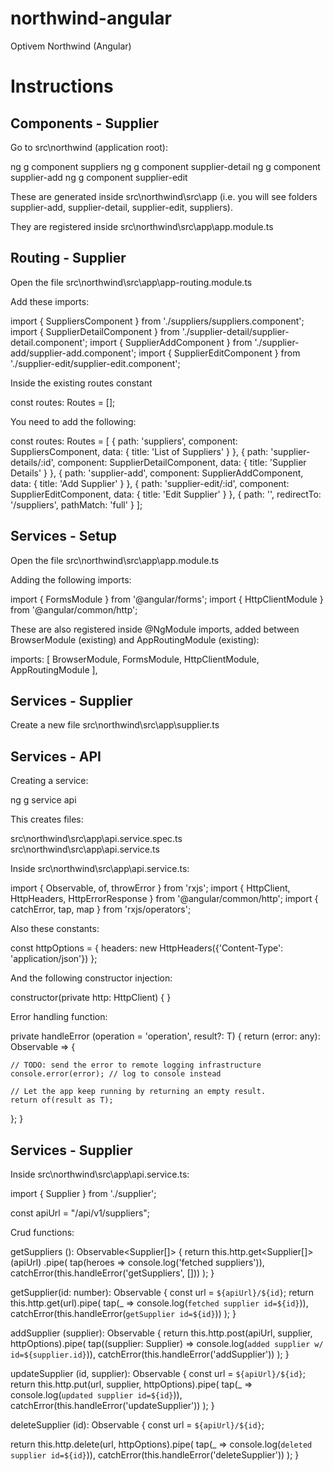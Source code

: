 # northwind-angular
Optivem Northwind (Angular)

# Instructions

## Components - Supplier

Go to src\northwind (application root):

ng g component suppliers
ng g component supplier-detail
ng g component supplier-add
ng g component supplier-edit

These are generated inside src\northwind\src\app (i.e. you will see folders supplier-add, supplier-detail, supplier-edit, suppliers).

They are registered inside src\northwind\src\app\app.module.ts

## Routing - Supplier

Open the file src\northwind\src\app\app-routing.module.ts

Add these imports:

import { SuppliersComponent } from './suppliers/suppliers.component';
import { SupplierDetailComponent } from './supplier-detail/supplier-detail.component';
import { SupplierAddComponent } from './supplier-add/supplier-add.component';
import { SupplierEditComponent } from './supplier-edit/supplier-edit.component';

Inside the existing routes constant

const routes: Routes = [];

You need to add the following:

const routes: Routes = [
  {
    path: 'suppliers',
    component: SuppliersComponent,
    data: { title: 'List of Suppliers' }
  },
  {
    path: 'supplier-details/:id',
    component: SupplierDetailComponent,
    data: { title: 'Supplier Details' }
  },
  {
    path: 'supplier-add',
    component: SupplierAddComponent,
    data: { title: 'Add Supplier' }
  },
  {
    path: 'supplier-edit/:id',
    component: SupplierEditComponent,
    data: { title: 'Edit Supplier' }
  },
  { path: '',
    redirectTo: '/suppliers',
    pathMatch: 'full'
  }
];

## Services - Setup

Open the file src\northwind\src\app\app.module.ts

Adding the following imports:

import { FormsModule } from '@angular/forms';
import { HttpClientModule } from '@angular/common/http';

These are also registered inside @NgModule imports, added between BrowserModule (existing) and AppRoutingModule (existing):

  imports: [
    BrowserModule,
    FormsModule,
    HttpClientModule,
    AppRoutingModule
  ],
  
## Services - Supplier

Create a new file src\northwind\src\app\supplier.ts

## Services - API

Creating a service:

ng g service api

This creates files:

src\northwind\src\app\api.service.spec.ts
src\northwind\src\app\api.service.ts

Inside src\northwind\src\app\api.service.ts:

import { Observable, of, throwError } from 'rxjs';
import { HttpClient, HttpHeaders, HttpErrorResponse } from '@angular/common/http';
import { catchError, tap, map } from 'rxjs/operators';

Also these constants:

const httpOptions = {
  headers: new HttpHeaders({'Content-Type': 'application/json'})
};

And the following constructor injection:

  constructor(private http: HttpClient) { }
 
Error handling function:
 
private handleError<T> (operation = 'operation', result?: T) {
  return (error: any): Observable<T> => {

    // TODO: send the error to remote logging infrastructure
    console.error(error); // log to console instead

    // Let the app keep running by returning an empty result.
    return of(result as T);
  };
}

## Services - Supplier

Inside src\northwind\src\app\api.service.ts:

import { Supplier } from './supplier';

const apiUrl = "/api/v1/suppliers";

Crud functions:

getSuppliers (): Observable<Supplier[]> {
  return this.http.get<Supplier[]>(apiUrl)
    .pipe(
      tap(heroes => console.log('fetched suppliers')),
      catchError(this.handleError('getSuppliers', []))
    );
}

getSupplier(id: number): Observable<Supplier> {
  const url = `${apiUrl}/${id}`;
  return this.http.get<Supplier>(url).pipe(
    tap(_ => console.log(`fetched supplier id=${id}`)),
    catchError(this.handleError<Supplier>(`getSupplier id=${id}`))
  );
}

addSupplier (supplier): Observable<Supplier> {
  return this.http.post<Supplier>(apiUrl, supplier, httpOptions).pipe(
    tap((supplier: Supplier) => console.log(`added supplier w/ id=${supplier.id}`)),
    catchError(this.handleError<Supplier>('addSupplier'))
  );
}

updateSupplier (id, supplier): Observable<any> {
  const url = `${apiUrl}/${id}`;
  return this.http.put(url, supplier, httpOptions).pipe(
    tap(_ => console.log(`updated supplier id=${id}`)),
    catchError(this.handleError<any>('updateSupplier'))
  );
}

deleteSupplier (id): Observable<Supplier> {
  const url = `${apiUrl}/${id}`;

  return this.http.delete<Supplier>(url, httpOptions).pipe(
    tap(_ => console.log(`deleted supplier id=${id}`)),
    catchError(this.handleError<Supplier>('deleteSupplier'))
  );
}